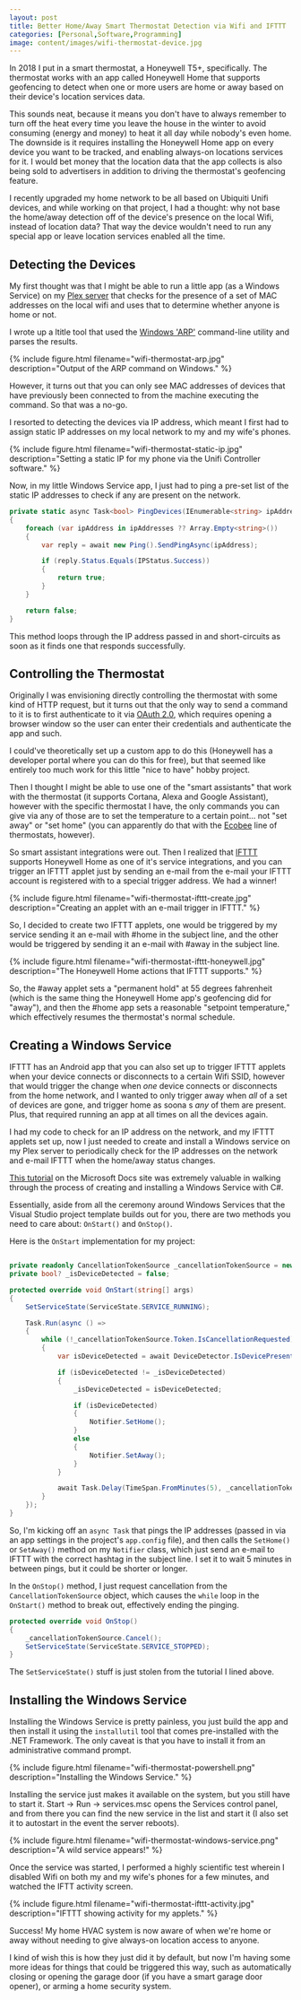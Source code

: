```yaml
---
layout: post
title: Better Home/Away Smart Thermostat Detection via Wifi and IFTTT
categories: [Personal,Software,Programming]
image: content/images/wifi-thermostat-device.jpg
---
```


In 2018 I put in a smart thermostat, a Honeywell T5+, specifically. The thermostat works with an app called Honeywell Home that supports geofencing to detect when one or more users are home or away based on their device's location services data.

This sounds neat, because it means you don't have to always remember to turn off the heat every time you leave the house in the winter to avoid consuming (energy and money) to heat it all day while nobody's even home. The downside is it requires installing the Honeywell Home app on every device you want to be tracked, and enabling always-on locations services for it. I would bet money that the location data that the app collects is also being sold to advertisers in addition to driving the thermostat's geofencing feature.

I recently upgraded my home network to be all based on Ubiquiti Unifi devices, and while working on that project, I had a thought: why not base the home/away detection off of the device's presence on the local Wifi, instead of location data? That way the device wouldn't need to run any special app or leave location services enabled all the time.

## Detecting the Devices

My first thought was that I might be able to run a little app (as a Windows Service) on my [Plex server](https://www.bradwestness.com/2020/02/01/lack-rack-plex-nas-part-1/) that checks for the presence of a set of MAC addresses on the local wifi and uses that to determine whether anyone is home or not.

I wrote up a ltitle tool that used the [Windows 'ARP'](https://docs.microsoft.com/en-us/windows-server/administration/windows-commands/arp) command-line utility and parses the results.

{% include figure.html filename="wifi-thermostat-arp.jpg" description="Output of the ARP command on Windows." %}

However, it turns out that you can only see MAC addresses of devices that have previously been connected to from the machine executing the command. So that was a no-go.

I resorted to detecting the devices via IP address, which meant I first had to assign static IP addresses on my local network to my and my wife's phones.

{% include figure.html filename="wifi-thermostat-static-ip.jpg" description="Setting a static IP for my phone via the Unifi Controller software." %}

Now, in my little Windows Service app, I just had to ping a pre-set list of the static IP addresses to check if any are present on the network.

```csharp
private static async Task<bool> PingDevices(IEnumerable<string> ipAddresses)
{
    foreach (var ipAddress in ipAddresses ?? Array.Empty<string>())
    {
        var reply = await new Ping().SendPingAsync(ipAddress);

        if (reply.Status.Equals(IPStatus.Success))
        {
            return true;
        }
    }

    return false;
}
```

This method loops through the IP address passed in and short-circuits as soon as it finds one that responds successfully.

## Controlling the Thermostat

Originally I was envisioning directly controlling the thermostat with some kind of HTTP request, but it turns out that the only way to send a command to it is to first authenticate to it via [OAuth 2.0](https://oauth.net/2/), which requires opening a browser window so the user can enter their credentials and authenticate the app and such. 

I could've theoretically set up a custom app to do this (Honeywell has a developer portal where you can do this for free), but that seemed like entirely too much work for this little "nice to have" hobby project.

Then I thought I might be able to use one of the "smart assistants" that work with the thermostat (it supports Cortana, Alexa and Google Assistant), however with the specific thermostat I have, the only commands you can give via any of those are to set the temperature to a certain point... not "set away" or "set home" (you can apparently do that with the [Ecobee](https://www.cozyhomehq.com/alexa-thermostat-commands-for-nest-honeywell-ecobee-emerson/) line of thermostats, however).

So smart assistant integrations were out. Then I realized that [IFTTT](https://ifttt.com/) supports Honeywell Home as one of it's service integrations, and you can trigger an IFTTT applet just by sending an e-mail from the e-mail your IFTTT account is registered with to a special trigger address. We had a winner!

{% include figure.html filename="wifi-thermostat-ifttt-create.jpg" description="Creating an applet with an e-mail trigger in IFTTT." %}

So, I decided to create two IFTTT applets, one would be triggered by my service sending it an e-mail with #home in the subject line, and the other would be triggered by sending it an e-mail with #away in the subject line.

{% include figure.html filename="wifi-thermostat-ifttt-honeywell.jpg" description="The Honeywell Home actions that IFTTT supports." %}

So, the #away applet sets a "permanent hold" at 55 degrees fahrenheit (which is the same thing the Honeywell Home app's geofencing did for "away"), and then the #home app sets a reasonable "setpoint temperature," which effectively resumes the thermostat's normal schedule.

## Creating a Windows Service

IFTTT has an Android app that you can also set up to trigger IFTTT applets when your device connects or disconnects to a certain Wifi SSID, however that would trigger the change when *one* device connects or disconnects from the home network, and I wanted to only trigger away when *all* of a set of devices are gone, and trigger home as soona s *any* of them are present. Plus, that required running an app at all times on all the devices again.

I had my code to check for an IP address on the network, and my IFTTT applets set up, now I just needed to create and install a Windows service on my Plex server to periodically check for the IP addresses on the network and e-mail IFTTT when the home/away status changes.

[This tutorial](https://docs.microsoft.com/en-us/dotnet/framework/windows-services/walkthrough-creating-a-windows-service-application-in-the-component-designer) on the Microsoft Docs site was extremely valuable in walking through the process of creating and installing a Windows Service with C#.

Essentially, aside from all the ceremony around Windows Services that the Visual Studio project template builds out for you, there are two methods you need to care about: `OnStart()` and `OnStop()`.

Here is the `OnStart` implementation for my project:

```csharp

private readonly CancellationTokenSource _cancellationTokenSource = new CancellationTokenSource();
private bool? _isDeviceDetected = false;

protected override void OnStart(string[] args)
{
    SetServiceState(ServiceState.SERVICE_RUNNING);

    Task.Run(async () =>
    {
        while (!_cancellationTokenSource.Token.IsCancellationRequested)
        {
            var isDeviceDetected = await DeviceDetector.IsDevicePresent(AppSettings.IpAddresses);

            if (isDeviceDetected != _isDeviceDetected)
            {
                _isDeviceDetected = isDeviceDetected;

                if (isDeviceDetected)
                {
                    Notifier.SetHome();
                }
                else
                {
                    Notifier.SetAway();
                }
            }

            await Task.Delay(TimeSpan.FromMinutes(5), _cancellationTokenSource.Token);
        }
    });
}
```

So, I'm kicking off an `async Task` that pings the IP addresses (passed in via an app settings in the project's `app.config` file), and then calls the `SetHome()` or `SetAway()` method on my `Notifier` class, which just send an e-mail to IFTTT with the correct hashtag in the subject line. I set it to wait 5 minutes in between pings, but it could be shorter or longer.

In the `OnStop()` method, I just request cancellation from the `CancellationTokenSource` object, which causes the `while` loop in the `OnStart()` method to break out, effectively ending the pinging.

```csharp
protected override void OnStop()
{
    _cancellationTokenSource.Cancel();
    SetServiceState(ServiceState.SERVICE_STOPPED);
}
```

The `SetServiceState()` stuff is just stolen from the tutorial I lined above.

## Installing the Windows Service

Installing the Windows Service is pretty painless, you just build the app and then install it using the `installutil` tool that comes pre-installed with the .NET Framework. The only caveat is that you have to install it from an administrative command prompt.

{% include figure.html filename="wifi-thermostat-powershell.png" description="Installing the Windows Service." %}

Installing the service just makes it available on the system, but you still have to start it. Start -> Run -> services.msc opens the Services control panel, and from there you can find the new service in the list and start it (I also set it to autostart in the event the server reboots).

{% include figure.html filename="wifi-thermostat-windows-service.png" description="A wild service appears!" %}

Once the service was started, I performed a highly scientific test wherein I disabled Wifi on both my and my wife's phones for a few minutes, and watched the IFTT activity screen.

{% include figure.html filename="wifi-thermostat-ifttt-activity.jpg" description="IFTTT showing activity for my applets." %}

Success! My home HVAC system is now aware of when we're home or away without needing to give always-on location access to anyone.

I kind of wish this is how they just did it by default, but now I'm having some more ideas for things that could be triggered this way, such as automatically closing or opening the garage door (if you have a smart garage door opener), or arming a home security system.